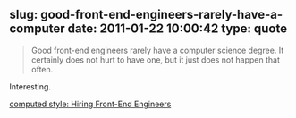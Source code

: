 slug: good-front-end-engineers-rarely-have-a-computer
date: 2011-01-22 10:00:42
type: quote
---

> Good front-end engineers rarely have a computer science degree. It certainly does not hurt to have one, but it just does not happen that often.

Interesting.

 [computed style: Hiring Front-End Engineers](http://www.computedstyle.com/2010/12/hiring-front-end-engineers.html)
